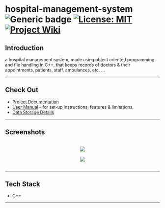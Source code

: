# hospital-management-system &nbsp; ![Generic badge](https://img.shields.io/badge/Semester-Project-red.svg) [![License: MIT](https://img.shields.io/badge/License-MIT-yellow.svg)](https://en.wikipedia.org/wiki/MIT_License) [![Project Wiki](https://img.shields.io/badge/Project-wiki-blue.svg)](https://github.com/code-chaser/hospital-management-system/wiki/) <!--![views](https://visitor-badge.glitch.me/badge?page_id=code-chaser.hospital-management-system)--> &nbsp;
## Introduction
a hospital management system, made using object oriented programming and file handling in C++, that keeps records of doctors & their appointments, patients, staff, ambulances, etc. ...

___


## Check Out
- [Project Documentation](https://github.com/code-chaser/hospital-management-system/blob/main/docs/project-documentation.md)
- [User Manual](https://github.com/code-chaser/hospital-management-system/blob/main/docs/user-manual.md) - for set-up instructions, features & limitations.
- [Data Storage Details](https://github.com/code-chaser/hospital-management-system/blob/main/data/README.md)

___


## Screenshots

<br>

<div style="text-align:center"><img src="https://user-images.githubusercontent.com/63065397/132137664-55123422-0230-493a-b7df-cac0a3188dc0.png" /></div>

<br>

<div style="text-align:center"><img src="https://user-images.githubusercontent.com/63065397/132137668-d66465a5-45f3-43bd-889c-9f056b3d7082.png" /></div>

<br>


___

## Tech Stack
* C++

___
